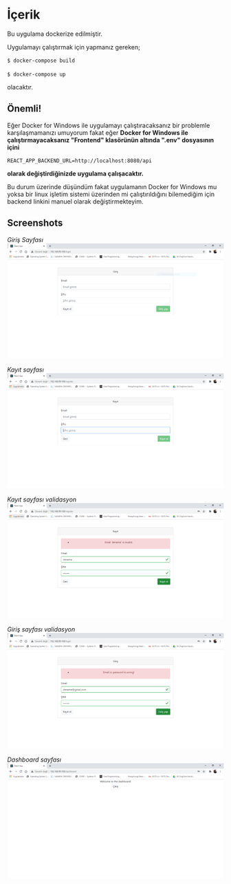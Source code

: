 # İçerik

Bu uygulama dockerize edilmiştir.

Uygulamayı çalıştırmak için yapmanız gereken;

    $ docker-compose build

    $ docker-compose up

olacaktır.

## Önemli!

Eğer Docker for Windows ile uygulamayı çalıştıracaksanız bir problemle karşılaşmamanızı umuyorum fakat eğer **Docker for Windows ile çalıştırmayacaksanız "Frontend" klasörünün altında ".env" dosyasının içini**

    REACT_APP_BACKEND_URL=http://localhost:8080/api

**olarak değiştirdiğinizde uygulama çalışacaktır.**

Bu durum üzerinde düşündüm fakat uygulamanın Docker for Windows mu yoksa bir linux işletim sistemi üzerinden mi çalıştırıldığını bilemediğim için backend linkini manuel olarak değiştirmekteyim.

## Screenshots

*Giriş Sayfası*
![Giriş sayfası](.\screenshot1.png)

*Kayıt sayfası*
![Kayıt sayfası](.\screenshot2.png)

*Kayıt sayfası validasyon*
![Kayıt sayfası validasyon](.\screenshot3.png)

*Giriş sayfası validasyon*
![Giriş sayfası](.\screenshot4.png)

*Dashboard sayfası*
![Dashboard sayfası](.\screenshot5.png)
